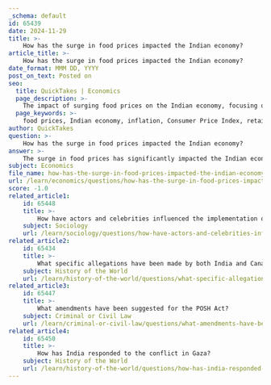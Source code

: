 ```yaml
---
_schema: default
id: 65439
date: 2024-11-29
title: >-
    How has the surge in food prices impacted the Indian economy?
article_title: >-
    How has the surge in food prices impacted the Indian economy?
date_format: MMM DD, YYYY
post_on_text: Posted on
seo:
  title: QuickTakes | Economics
  page_description: >-
    The impact of surging food prices on the Indian economy, focusing on inflation rates, Consumer Price Index, and effects on vulnerable households and urban consumption.
  page_keywords: >-
    food prices, Indian economy, inflation, Consumer Price Index, retail inflation, vegetables, monetary policy, poverty, economic growth, rural economy, urban consumption, Reserve Bank of India
author: QuickTakes
question: >-
    How has the surge in food prices impacted the Indian economy?
answer: >-
    The surge in food prices has significantly impacted the Indian economy, primarily through its influence on the Consumer Price Index (CPI) and overall inflation rates. Food items constitute a substantial portion of the CPI, accounting for approximately 45.9%. Recent spikes in the prices of essential vegetables such as tomatoes, onions, and potatoes have been particularly notable, as these items, despite representing only a small fraction of the food and beverages group, can drive retail inflation upward due to their essential nature in the Indian diet.\n\nIn December 2023, India's retail inflation reached a four-month high of 5.7%, largely driven by a 9.5% increase in food prices. This trend of elevated food inflation persisted, with retail food inflation remaining above 8% for several months. Such inflationary pressures have raised concerns among policymakers, as they can lead to weakened urban consumption and affect corporate earnings. The Reserve Bank of India's monetary policy committee has recognized the need for continuous monitoring of food prices, adopting a cautious stance in their monetary policy decisions.\n\nMoreover, the impact of rising food prices extends beyond immediate inflation concerns. It poses risks to vulnerable households, pushing those least able to cope further into poverty and hunger. Conversely, if managed appropriately, higher agricultural prices could benefit farmers by increasing their incomes and stimulating rural economies.\n\nOverall, the surge in food prices has contributed to a slowdown in economic growth, with India's growth rate dropping to 5.4% in the July-September period of 2023, below analysts' expectations. This slowdown is attributed to weak urban consumption driven by rising food prices, although there are expectations of potential recovery in the latter half of the fiscal year, supported by improved rural demand and government spending.
subject: Economics
file_name: how-has-the-surge-in-food-prices-impacted-the-indian-economy.md
url: /learn/economics/questions/how-has-the-surge-in-food-prices-impacted-the-indian-economy
score: -1.0
related_article1:
    id: 65448
    title: >-
        How have actors and celebrities influenced the implementation of the POSH Act?
    subject: Sociology
    url: /learn/sociology/questions/how-have-actors-and-celebrities-influenced-the-implementation-of-the-posh-act
related_article2:
    id: 65434
    title: >-
        What specific allegations have been made by both India and Canada in this diplomatic tension?
    subject: History of the World
    url: /learn/history-of-the-world/questions/what-specific-allegations-have-been-made-by-both-india-and-canada-in-this-diplomatic-tension
related_article3:
    id: 65447
    title: >-
        What amendments have been suggested for the POSH Act?
    subject: Criminal or Civil Law
    url: /learn/criminal-or-civil-law/questions/what-amendments-have-been-suggested-for-the-posh-act
related_article4:
    id: 65450
    title: >-
        How has India responded to the conflict in Gaza?
    subject: History of the World
    url: /learn/history-of-the-world/questions/how-has-india-responded-to-the-conflict-in-gaza
---
```


&nbsp;